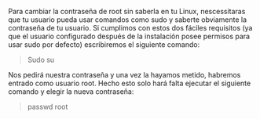 Para cambiar la contraseña de root sin saberla en tu Linux, nescessitaras que tu usuario pueda usar comandos como sudo y saberte obviamente la contraseña de tu usuario. Si cumplimos con estos dos fáciles requisitos (ya que el usuario configurado después de la instalación posee permisos para usar sudo por defecto) escribiremos el siguiente comando:
>Sudo su

Nos pedirá nuestra contraseña y una vez la hayamos metido, habremos entrado como usuario root. Hecho esto solo hará falta ejecutar el siguiente comando y elegir la nueva contraseña:
>passwd root
